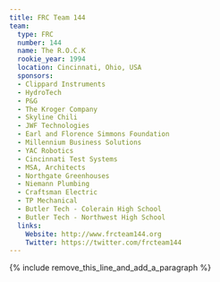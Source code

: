 ```yaml
---
title: FRC Team 144
team:
  type: FRC
  number: 144
  name: The R.O.C.K
  rookie_year: 1994
  location: Cincinnati, Ohio, USA
  sponsors:
  - Clippard Instruments
  - HydroTech
  - P&G
  - The Kroger Company
  - Skyline Chili
  - JWF Technologies
  - Earl and Florence Simmons Foundation
  - Millennium Business Solutions
  - YAC Robotics
  - Cincinnati Test Systems
  - MSA, Architects
  - Northgate Greenhouses
  - Niemann Plumbing
  - Craftsman Electric
  - TP Mechanical
  - Butler Tech - Colerain High School
  - Butler Tech - Northwest High School
  links:
    Website: http://www.frcteam144.org
    Twitter: https://twitter.com/frcteam144
---
```


{% include remove_this_line_and_add_a_paragraph %}